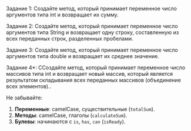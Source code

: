 Задание 1: 
Создайте метод, который принимает переменное число аргументов типа int и возвращает их сумму.

Задание 2: 
Создайте метод, который принимает переменное число аргументов типа String и возвращает одну строку, составленную из всех переданных строк, разделенных пробелами.

Задание 3: 
Создайте метод, который принимает переменное число аргументов типа double и возвращает их среднее значение.

Задание 4*: 
ССоздайте метод, который принимает переменное число массивов типа int и возвращает новый массив, который является результатом складывания всех переданных массивов (объединение всех элементов)..

Не забывайте:

1. **Переменные**: camelCase, существительные (`totalSum`).
2. **Методы**: camelCase, глаголы (`calculateSum`).
3. **Булевы**: начинаются с `is`, `has`, `can` (`isReady`).



 






